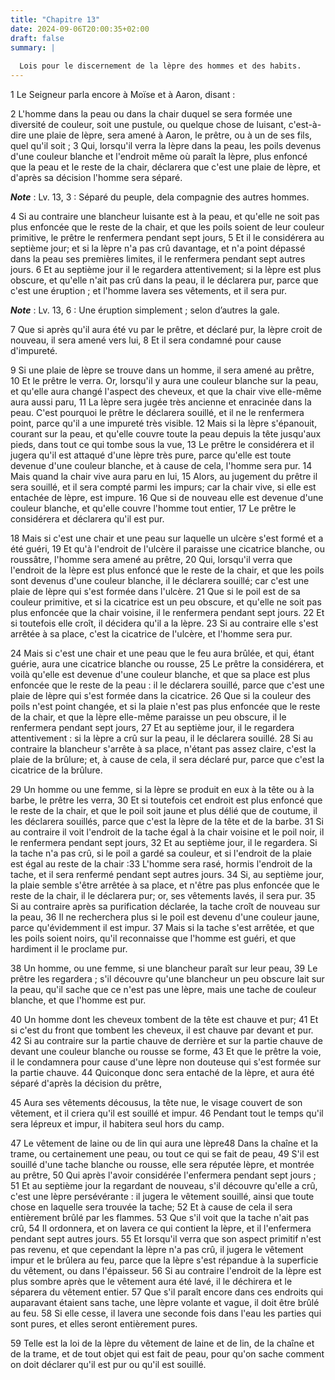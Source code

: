 ```yaml
---
title: "Chapitre 13"
date: 2024-09-06T20:00:35+02:00
draft: false
summary: |
  
  Lois pour le discernement de la lèpre des hommes et des habits.
---
```



1 Le Seigneur parla encore à Moïse et à Aaron, disant :


2 L'homme dans la peau ou dans la chair duquel se sera formée une diversité de couleur, soit une pustule, ou quelque chose de luisant, c'est-à-dire une plaie de lèpre, sera amené à Aaron, le prêtre, ou à un de ses fils, quel qu'il soit ; 3 Qui, lorsqu'il verra la lèpre dans la peau, les poils devenus d'une couleur blanche et l'endroit même où paraît la lèpre, plus enfoncé que la peau et le reste de la chair, déclarera que c'est une plaie de lèpre, et d'après sa décision l'homme sera séparé.

***Note*** :  Lv. 13, 3 : Séparé du peuple, dela compagnie des autres hommes.

4 Si au contraire une blancheur luisante est à la peau, et qu'elle ne soit pas plus enfoncée que le reste de la chair, et que les poils soient de leur couleur primitive, le prêtre le renfermera pendant sept jours, 5 Et il le considérera au septième jour; et si la lèpre n'a pas crû davantage, et n'a point dépassé dans la peau ses premières limites, il le renfermera pendant sept autres jours. 6 Et au septième jour il le regardera attentivement; si la lèpre est plus obscure, et qu'elle n'ait pas crû dans la peau, il le déclarera pur, parce que c'est une éruption ; et l'homme lavera ses vêtements, et il sera pur.

***Note*** :  Lv. 13, 6 : Une éruption simplement ; selon d’autres la gale.

7 Que si après qu'il aura été vu par le prêtre, et déclaré pur, la lèpre croit de nouveau, il sera amené vers lui, 8 Et il sera condamné pour cause d'impureté.


9 Si une plaie de lèpre se trouve dans un homme, il sera amené au prêtre, 10 Et le prêtre le verra. Or, lorsqu'il y aura une couleur blanche sur la peau, et qu'elle aura changé l'aspect des cheveux, et que la chair vive elle-même aura aussi paru, 11 La lèpre sera jugée très ancienne et enracinée dans la peau. C'est pourquoi le prêtre le déclarera souillé, et il ne le renfermera point, parce qu'il a une impureté très visible. 12 Mais si la lèpre s'épanouit, courant sur la peau, et qu'elle couvre toute la peau depuis la tête jusqu'aux pieds, dans tout ce qui tombe sous la vue, 13 Le prêtre le considérera et il jugera qu'il est attaqué d'une lèpre très pure, parce qu'elle est toute devenue d'une couleur blanche, et à cause de cela, l'homme sera pur. 14 Mais quand la chair vive aura paru en lui, 15 Alors, au jugement du prêtre il sera souillé, et il sera compté parmi les impurs; car la chair vive, si elle est entachée de lèpre, est impure. 16 Que si de nouveau elle est devenue d'une couleur blanche, et qu'elle couvre
l'homme tout entier, 17 Le prêtre le considérera et déclarera qu'il est pur.


18 Mais si c'est une chair et une peau sur laquelle un ulcère s'est formé et a été guéri, 19 Et qu'à l'endroit de l'ulcère il paraisse une cicatrice blanche, ou roussâtre, l'homme sera amené au prêtre, 20 Qui, lorsqu'il verra que l'endroit de la lèpre est plus enfoncé que le reste de la chair, et que les poils sont devenus d'une couleur blanche, il le déclarera souillé; car c'est une plaie de lèpre qui s'est formée dans l'ulcère. 21 Que si le poil est de sa couleur primitive, et si la cicatrice est un peu obscure, et qu'elle ne soit pas plus enfoncée que la chair voisine, il le renfermera pendant sept jours. 22 Et si toutefois elle croît, il décidera qu'il a la lèpre. 23 Si au contraire elle s'est arrêtée à sa place, c'est la cicatrice de l'ulcère, et l'homme sera pur.


24 Mais si c'est une chair et une peau que le feu aura brûlée, et qui, étant guérie, aura une cicatrice blanche ou rousse, 25 Le prêtre la considérera, et voilà qu'elle est devenue d'une couleur blanche, et que sa place est plus enfoncée que le reste de la peau : il le déclarera souillé, parce que c'est une plaie de lèpre qui s'est formée dans la cicatrice. 26 Que si la couleur des poils n'est point changée, et si la plaie n'est pas plus enfoncée que le reste de la chair, et que la lèpre elle-même paraisse un peu obscure, il le renfermera pendant sept jours, 27 Et au septième jour, il le regardera attentivement : si la lèpre a crû sur la peau, il le déclarera souillé. 28 Si au contraire la blancheur s'arrête à sa place, n'étant pas assez claire, c'est la plaie de la brûlure; et, à cause de cela, il sera déclaré pur, parce que c'est la cicatrice de la brûlure.


29 Un homme ou une femme, si la lèpre se produit en eux à la tête ou à la barbe, le prêtre les verra, 30 Et si toutefois cet endroit est plus enfoncé que le reste de la chair, et que le poil soit jaune et plus délié que de coutume, il les déclarera souillés, parce que c'est la lèpre de la tête et de la barbe. 31 Si au contraire il voit l'endroit de la tache égal à la chair voisine et le poil noir, il le renfermera pendant sept jours, 32 Et au septième jour, il le regardera. Si la tache n'a pas crû, si le poil a gardé sa couleur, et si l'endroit de la plaie est égal au reste de la chair :33 L'homme sera rasé, hormis l'endroit de la tache, et il sera renfermé pendant sept autres jours. 34 Si, au septième jour, la plaie semble s'être arrêtée à sa place, et n'être pas plus enfoncée que le reste de la chair, il le déclarera pur; or, ses vêtements lavés, il sera pur. 35 Si au contraire après sa purification déclarée, la tache croît de nouveau sur la peau, 36 Il ne recherchera plus si le poil est devenu d'une couleur
jaune, parce qu'évidemment il est impur. 37 Mais si la tache s'est arrêtée, et que les poils soient noirs, qu'il reconnaisse que l'homme est guéri, et que hardiment il le proclame pur.


38 Un homme, ou une femme, si une blancheur paraît sur leur peau, 39 Le prêtre les regardera ; s'il découvre qu'une blancheur un peu obscure lait sur la peau, qu'il sache que ce n'est pas une lèpre, mais une tache de couleur blanche, et que l'homme est pur.


40 Un homme dont les cheveux tombent de la tête est chauve et pur; 41 Et si c'est du front que tombent les cheveux, il est chauve par devant et pur. 42 Si au contraire sur la partie chauve de derrière et sur la partie chauve de devant une couleur blanche ou rousse se forme, 43 Et que le prêtre la voie, il le condamnera pour cause d'une lèpre non douteuse qui s'est formée sur la partie chauve. 44 Quiconque donc sera entaché de la lèpre, et aura été séparé d'après la décision du prêtre,


45 Aura ses vêtements décousus, la tête nue, le visage couvert de son vêtement, et il criera qu'il est souillé et impur. 46 Pendant tout le temps qu'il sera lépreux et impur, il habitera seul hors du camp.


47 Le vêtement de laine ou de lin qui aura une lèpre48 Dans la chaîne et la trame, ou certainement une peau, ou tout ce qui se fait de peau, 49 S'il est souillé d'une tache blanche ou rousse, elle sera réputée lèpre, et montrée au prêtre, 50 Qui après l'avoir considérée l'enfermera pendant sept jours ; 51 Et au septième jour la regardant de nouveau, s'il découvre qu'elle a crû, c'est une lèpre persévérante : il jugera le vêtement souillé, ainsi que toute chose en laquelle sera trouvée la tache; 52 Et à cause de cela il sera entièrement brûlé par les flammes. 53 Que s'il voit que la tache n'ait pas crû, 54 Il ordonnera, et on lavera ce qui contient la lèpre, et il l'enfermera pendant sept autres jours. 55 Et lorsqu'il verra que son aspect primitif n'est pas revenu, et que cependant la lèpre n'a pas crû, il jugera le vêtement impur et le brûlera au feu, parce que la lèpre s'est répandue à la superficie du vêtement, ou dans l'épaisseur. 56 Si au contraire l'endroit de la lèpre est plus sombre après que le vêtement aura
été lavé, il le déchirera et le séparera du vêtement entier. 57 Que s'il paraît encore dans ces endroits qui auparavant étaient sans tache, une lèpre volante et vague, il doit être brûlé au feu. 58 Si elle cesse, il lavera une seconde fois dans l'eau les parties qui sont pures, et elles seront entièrement pures.


59 Telle est la loi de la lèpre du vêtement de laine et de lin, de la chaîne et de la trame, et de tout objet qui est fait de peau, pour qu'on sache comment on doit déclarer qu'il est pur ou qu'il est souillé.

